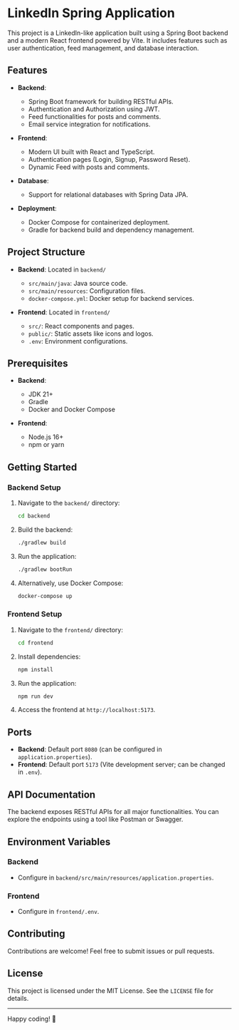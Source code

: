 # LinkedIn Spring Application

This project is a LinkedIn-like application built using a Spring Boot backend and a modern React frontend powered by Vite. It includes features such as user authentication, feed management, and database interaction.

## Features

- **Backend**:
  - Spring Boot framework for building RESTful APIs.
  - Authentication and Authorization using JWT.
  - Feed functionalities for posts and comments.
  - Email service integration for notifications.

- **Frontend**:
  - Modern UI built with React and TypeScript.
  - Authentication pages (Login, Signup, Password Reset).
  - Dynamic Feed with posts and comments.

- **Database**:
  - Support for relational databases with Spring Data JPA.

- **Deployment**:
  - Docker Compose for containerized deployment.
  - Gradle for backend build and dependency management.

## Project Structure

- **Backend**: Located in `backend/`
  - `src/main/java`: Java source code.
  - `src/main/resources`: Configuration files.
  - `docker-compose.yml`: Docker setup for backend services.

- **Frontend**: Located in `frontend/`
  - `src/`: React components and pages.
  - `public/`: Static assets like icons and logos.
  - `.env`: Environment configurations.

## Prerequisites

- **Backend**:
  - JDK 21+
  - Gradle
  - Docker and Docker Compose

- **Frontend**:
  - Node.js 16+
  - npm or yarn

## Getting Started

### Backend Setup

1. Navigate to the `backend/` directory:
   ```bash
   cd backend
   ```

2. Build the backend:
   ```bash
   ./gradlew build
   ```

3. Run the application:
   ```bash
   ./gradlew bootRun
   ```

4. Alternatively, use Docker Compose:
   ```bash
   docker-compose up
   ```

### Frontend Setup

1. Navigate to the `frontend/` directory:
   ```bash
   cd frontend
   ```

2. Install dependencies:
   ```bash
   npm install
   ```

3. Run the application:
   ```bash
   npm run dev
   ```

4. Access the frontend at `http://localhost:5173`.

## Ports

- **Backend**: Default port `8080` (can be configured in `application.properties`).
- **Frontend**: Default port `5173` (Vite development server; can be changed in `.env`).

## API Documentation

The backend exposes RESTful APIs for all major functionalities. You can explore the endpoints using a tool like Postman or Swagger.

## Environment Variables

### Backend

- Configure in `backend/src/main/resources/application.properties`.

### Frontend

- Configure in `frontend/.env`.

## Contributing

Contributions are welcome! Feel free to submit issues or pull requests.

## License

This project is licensed under the MIT License. See the `LICENSE` file for details.

---

Happy coding! 🎉


